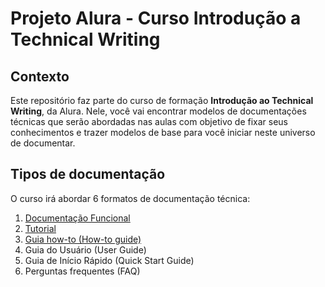 # Projeto Alura - Curso Introdução a Technical Writing

## Contexto 
Este repositório faz parte do curso de formação **Introdução ao Technical Writing**, da Alura. Nele, você vai encontrar modelos de documentações técnicas que serão abordadas nas aulas com objetivo de fixar seus conhecimentos e trazer modelos de base para você iniciar neste universo de documentar. 

## Tipos de documentação 
O curso irá abordar 6 formatos de documentação técnica: 

1. [Documentação Funcional](https://github.com/marimoreiratw/projeto-alura/blob/main/documenta%C3%A7%C3%A3o-fundional.md)
2. [Tutorial](https://github.com/marimoreiratw/projeto-alura/blob/main/tutorial.md)
3. [Guia how-to (How-to guide)](https://github.com/marimoreiratw/projeto-alura/blob/main/guia-how-to.md)
4. Guia do Usuário (User Guide)
5. Guia de Início Rápido (Quick Start Guide)
6. Perguntas frequentes (FAQ)
